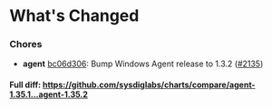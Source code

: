 # What's Changed

### Chores
- **agent** [bc06d306](https://github.com/sysdiglabs/charts/commit/bc06d306993009dad0ab5c6288fb16260e50a60e): Bump Windows Agent release to 1.3.2 ([#2135](https://github.com/sysdiglabs/charts/issues/2135))
#### Full diff: https://github.com/sysdiglabs/charts/compare/agent-1.35.1...agent-1.35.2
